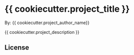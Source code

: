 # {{ cookiecutter.project_title }}
 
By: {{ cookiecutter.project_author_name}}

{{ cookiecutter.project_description }}

## License